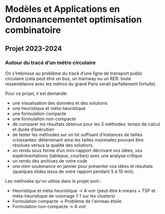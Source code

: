 # Modèles et Applications en Ordonnancementet optimisation combinatoire
## Projet 2023-2024
### Autour du tracé d’un métro circulaire

On s’intéresse au problème du tracé d’une ligne de transport public circulaire (cela peut être un
bus, un tramway ou un RER: toute ressemblance avec les métros du grand Paris serait parfaitement
fortuite).


Pour ce projet, il est demandé:
- une visualisation des données et des solutions
- une heuristique et méta-heuristique
- une formulation compacte
- une formulation non-compacte
- de comparer les résultats obtenus pour les 3 méthodes: temps de calcul et durée d’exécution
- de tester les méthodes sur un lot suffisant d’instances de tailles croissantes: déterminant ainsi
les tailles maximales pouvant être résolues versus la qualité des solutions.
- un rendu sous forme d’un mini-rapport décrivant vos idées, vos expérimentations (tableaux,
courbes) avec une analyse critique
- un rendu des archives de votre code
- une mini-soutenance en janvier pour présenter vos idées et résultats (quelques slides issus de
votre rapport pendant 5 à 10 min).


Les méthodes qu'on utilise dans le projet sont :
- Heuristique et méta-heuristique -> A voir (peut-être k-means + TSP et méta-heuristique de voisinage 1-1 sur les clusters)
- Formulation compacte -> Problème de l'anneau étoile
- Formulation non-compacte -> A voir


